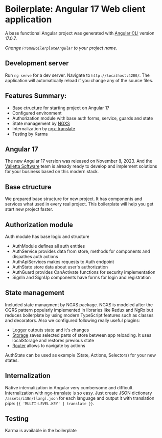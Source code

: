 # Boilerplate: Angular 17 Web client application

A base functional Angular project was generated with [Angular CLI](https://github.com/angular/angular-cli) version 17.0.7.

_Change `PromoBoilerplateAngular` to your project name._

## Development server

Run `ng serve` for a dev server. Navigate to `http://localhost:4200/`. The application will automatically reload if you change any of the source files.

## Features Summary:

- Base ctructure for starting project on Angular 17
- Configured environment
- Authorization module with base auth forms, service, guards and state
- State management by [NGXS](https://www.ngxs.io/)
- Internalization by [ngx-translate](https://github.com/ngx-translate/core)
- Testing by Karma

## Angular 17

The new Angular 17 version was released on November 8, 2023.
And the [Valletta Software](https://www.vallettasoftware.com/) team is already ready to develop and implement solutions for your business based on this modern stack.

## Base ctructure

We prepared base structure for new project.
It has components and services what used in every real project.
This boilerplate will help you get start new project faster.

## Authorization module

Auth module has base logic and structure

- AuthModule defines all auth entities
- AuthService provides data from store, methods for components and dispathes auth actions
- AuthApiServices makes requests to Auth endpoint
- AuthState store data about user's authorization
- AuthGuard provides CanActivate functions for security implementation
- SignIn and SignUp components have forms for login and registration

## State management

Included state managment by NGXS package. NGXS is modeled after the CQRS pattern popularly implemented in libraries like Redux and NgRx but reduces boilerplate by using modern TypeScript features such as classes and decorators.
Also we configured following really useful plugins:

- [Logger](https://www.ngxs.io/plugins/logger) outputs state and it's changes
- [Storage](https://www.ngxs.io/plugins/storage) saves selected parts of store between app reloading. It uses localStorage and restores previous state
- [Router](https://www.ngxs.io/plugins/router) allows to navigate by actions

AuthState can be used as example (State, Actions, Selectors) for your new states.

## Internalization

Native internalization in Angular very cumbersome and difficult.
Internalization with [ngx-translate](https://github.com/ngx-translate/core) is so easy.
Just create JSON dictionary `/assets/i18n/[lang].json` for each language and output it with translation pipe: `{{ 'MULTI-LEVEL.KEY' | translate }}`.

## Testing

Karma is available in the boilerplate
